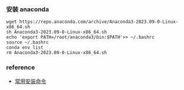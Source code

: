 ### 安装 anaconda

```shell
wget https://repo.anaconda.com/archive/Anaconda3-2023.09-0-Linux-x86_64.sh
sh Anaconda3-2023.09-0-Linux-x86_64.sh
echo 'export PATH=/root/anaconda3/bin:$PATH'>> ~/.bashrc
source ~/.bashrc
conda env list
rm Anaconda3-2023.09-0-Linux-x86_64.sh
```

### reference

* [常用安装命令](https://github.com/aceliuchanghong/media_work_model/blob/main/my_env.ipynb)
